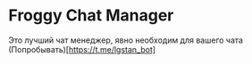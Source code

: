 # Froggy Chat Manager
Это лучший чат менеджер, явно необходим для вашего чата (Попробывать)[https://t.me/lgstan_bot]